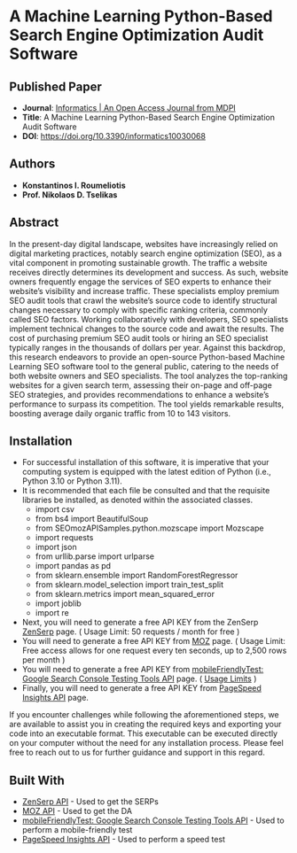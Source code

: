 # A Machine Learning Python-Based Search Engine Optimization Audit Software

## Published Paper
* **Journal**: [Informatics | An Open Access Journal from MDPI](https://www.mdpi.com/journal/informatics)
* **Title**: A Machine Learning Python-Based Search Engine Optimization Audit Software
* **DOI**: https://doi.org/10.3390/informatics10030068

## Authors
* **Konstantinos I. Roumeliotis**
* **Prof. Nikolaos D. Tselikas**

## Abstract
In the present-day digital landscape, websites have increasingly relied on digital marketing practices, notably search engine optimization (SEO), as a vital component in promoting sustainable growth. The traffic a website receives directly determines its development and success. As such, website owners frequently engage the services of SEO experts to enhance their website’s visibility and increase traffic. These specialists employ premium SEO audit tools that crawl the website’s source code to identify structural changes necessary to comply with specific ranking criteria, commonly called SEO factors. Working collaboratively with developers, SEO specialists implement technical changes to the source code and await the results. The cost of purchasing premium SEO audit tools or hiring an SEO specialist typically ranges in the thousands of dollars per year. Against this backdrop, this research endeavors to provide an open-source Python-based Machine Learning SEO software tool to the general public, catering to the needs of both website owners and SEO specialists. The tool analyzes the top-ranking websites for a given search term, assessing their on-page and off-page SEO strategies, and provides recommendations to enhance a website’s performance to surpass its competition. The tool yields remarkable results, boosting average daily organic traffic from 10 to 143 visitors.

## Installation

- For successful installation of this software, it is imperative that your computing system is equipped with the latest edition of Python (i.e., Python 3.10 or Python 3.11).
- It is recommended that each file be consulted and that the requisite libraries be installed, as denoted within the associated classes.
  - import csv
  - from bs4 import BeautifulSoup
  - from SEOmozAPISamples.python.mozscape import Mozscape
  - import requests
  - import json
  - from urllib.parse import urlparse
  - import pandas as pd
  - from sklearn.ensemble import RandomForestRegressor
  - from sklearn.model_selection import train_test_split
  - from sklearn.metrics import mean_squared_error
  - import joblib
  - import re
- Next, you will need to generate a free API KEY from the ZenSerp [ZenSerp](https://app.zenserp.com/register?plan=free) page. ( Usage Limit: 50 requests / month for free )
- You will need to generate a free API KEY from [MOZ](https://moz.com/products/api/pricing) page. ( Usage Limit: Free access allows for one request every ten seconds, up to 2,500 rows per month )
- You will need to generate a free API KEY from [mobileFriendlyTest: Google Search Console Testing Tools API](https://developers.google.com/webmaster-tools/search-console-api/v1/configure) page. ( [Usage Limits](https://developers.google.com/webmaster-tools/search-console-api/limits) )
- Finally, you will need to generate a free API KEY from [PageSpeed Insights API](https://developers.google.com/speed/docs/insights/v5/get-started) page.

If you encounter challenges while following the aforementioned steps, we are available to assist you in creating the required keys and exporting your code into an executable format. This executable can be executed directly on your computer without the need for any installation process. Please feel free to reach out to us for further guidance and support in this regard.
## Built With

* [ZenSerp API](https://zenserp.com/) - Used to get the SERPs
* [MOZ API](https://moz.com/products/api/pricing) - Used to get the DA
* [mobileFriendlyTest: Google Search Console Testing Tools API](https://developers.google.com/webmaster-tools/search-console-api/v1/configure) - Used to perform a mobile-friendly test
* [PageSpeed Insights API](https://developers.google.com/speed/docs/insights/v5/get-started) - Used to perform a speed test
